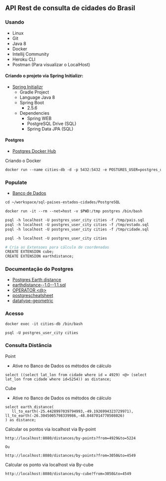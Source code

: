 ## API Rest de consulta de cidades do Brasil





### Usando

* Linux
* Git
* Java 8
* Docker
* Intellij Community
* Heroku CLI
* Postman (Para visualizar o LocalHost)

#### Criando o projeto via Spring Initializr:

* [Spring Initializr](https://start.spring.io/) 
    * Gradle Project
    * Language Java 8
    * Spring Boot
        * 2.5.6
    * Dependencies
        * Spring WEB
        * PostgreSQL Drive (SQL)
        * Spring Data JPA (SQL)

#### Postgres

* [Postgres Docker Hub](https://hub.docker.com/_/postgres)

Criando o Docker

```dockerfile
docker run --name cities-db -d -p 5432:5432 -e POSTGRES_USER=postgres_user_city -e POSTGRES_PASSWORD=super_password -e POSTGRES_DB=cities postgres
```

### Populate

* [Banco de Dados](https://github.com/chinnonsantos/sql-paises-estados-cidades/tree/master/PostgreSQL)

```dockerfile
cd ~/workspace/sql-paises-estados-cidades/PostgreSQL

docker run -it --rm --net=host -v $PWD:/tmp postgres /bin/bash

psql -h localhost -U postgres_user_city cities -f /tmp/pais.sql
psql -h localhost -U postgres_user_city cities -f /tmp/estado.sql
psql -h localhost -U postgres_user_city cities -f /tmp/cidade.sql

psql -h localhost -U postgres_user_city cities

# Cria as Extensoes para cálculo de coordenadas
CREATE EXTENSION cube; 
CREATE EXTENSION earthdistance;
```

### Documentação do Postgres

- [Postgres Earth distance](https://www.postgresql.org/docs/current/earthdistance.html)
- [earthdistance--1.0--1.1.sql](https://github.com/postgres/postgres/blob/master/contrib/earthdistance/earthdistance--1.0--1.1.sql)
- [OPERATOR <@>](https://github.com/postgres/postgres/blob/master/contrib/earthdistance/earthdistance--1.1.sql)
- [postgrescheatsheet](https://postgrescheatsheet.com/#/tables)
- [datatype-geometric](https://www.postgresql.org/docs/current/datatype-geometric.html)

### Acesso

```dockerfile
docker exec -it cities-db /bin/bash

psql -U postgres_user_city cities
```

### Consulta Distância

Point

* Ative no Banco de Dados os métodos de cálculo

```
select ((select lat_lon from cidade where id = 4929) <@> (select lat_lon from cidade where id=5254)) as distance;
```

Cube

* Ative no Banco de Dados os métodos de cálculo

```
select earth_distance(
   ll_to_earth(-25.4428997039794993,-49.1926994323729971),    ll_to_earth(-26.3045005798339986,-48.8487014770508026)
) as distance;
```

Calcular os pontos  via localhost via By-point

```http
http://localhost:8080/distances/by-points?from=4929&to=5224

Ou

http://localhost:8080/distances/by-points?from=3050&to=4549
```

Calcular os ponto via localhost via By-cube

```
http://localhost:8080/distances/by-cube?from=3050&to=4549
```

